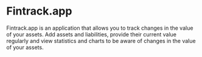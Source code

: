 # Fintrack.app
Fintrack.app is an application that allows you to track changes in the value of your assets. Add assets and liabilities, provide their current value regularly and view statistics and charts to be aware of changes in the value of your assets.
